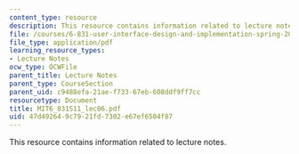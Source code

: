 ```yaml
---
content_type: resource
description: This resource contains information related to lecture notes.
file: /courses/6-831-user-interface-design-and-implementation-spring-2011/47d492649c7921fd7302e67ef6504f87_MIT6_831S11_lec06.pdf
file_type: application/pdf
learning_resource_types:
- Lecture Notes
ocw_type: OCWFile
parent_title: Lecture Notes
parent_type: CourseSection
parent_uid: c9488efa-21ae-f733-67eb-608ddf9ff7cc
resourcetype: Document
title: MIT6_831S11_lec06.pdf
uid: 47d49264-9c79-21fd-7302-e67ef6504f87
---
```

This resource contains information related to lecture notes.

